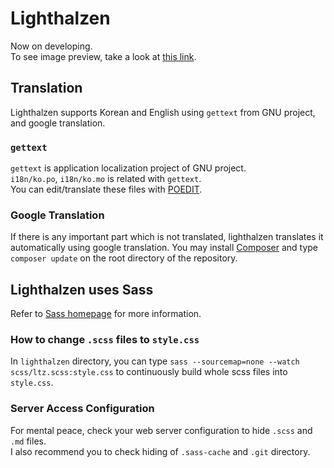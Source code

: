 # Lighthalzen
Now on developing.  
To see image preview, take a look at [this link](https://cite.app.yuoa.pm/).

## Translation
Lighthalzen supports Korean and English using `gettext` from GNU project, and google translation.

### `gettext`
`gettext` is application localization project of GNU project.  
`i18n/ko.po`, `i18n/ko.mo` is related with `gettext`.  
You can edit/translate these files with [POEDIT](https://poedit.net).  

### Google Translation
If there is any important part which is not translated, lighthalzen translates it automatically using google translation. You may install [Composer](https://getcomposer.org) and type `composer update` on the root directory of the repository.  

## Lighthalzen uses Sass
Refer to [Sass homepage](https://sass-lang.com) for more information.

### How to change `.scss` files to `style.css`
In `lighthalzen` directory, you can type `sass --sourcemap=none --watch scss/ltz.scss:style.css` to continuously build whole scss files into `style.css`.

### Server Access Configuration
For mental peace, check your web server configuration to hide `.scss` and `.md` files.  
I also recommend you to check hiding of `.sass-cache` and `.git` directory.  
